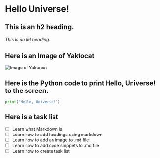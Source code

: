 # Hello Universe!
## This is an h2 heading.
###### This is an h6 heading.

## Here is an Image of Yaktocat
![Image of Yaktocat](https://octodex.github.com/images/yaktocat.png)

## Here is the Python code to print Hello, Universe! to the screen.
```python
print("Hello, Universe!")
```

## Here is a task list
- [ ] Learn what Markdown is
- [ ] Learn how to add headings using markdown
- [ ] Learn how to add an image to .md file
- [ ] Learn how to add code snippets to .md file
- [ ] Learn how to create task list
